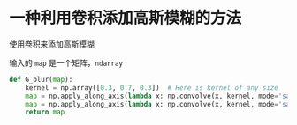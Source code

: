 # 一种利用卷积添加高斯模糊的方法



使用卷积来添加高斯模糊

输入的 `map` 是一个矩阵，`ndarray`

```python
def G_blur(map):
    kernel = np.array([0.3, 0.7, 0.3])  # Here is kernel of any size
    map = np.apply_along_axis(lambda x: np.convolve(x, kernel, mode='same'), 0, map)
    map = np.apply_along_axis(lambda x: np.convolve(x, kernel, mode='same'), 1, map)
    return map
```

